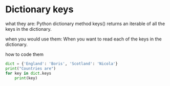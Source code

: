# Dictionary keys

what they are:
Python dictionary method keys() returns an iterable of all the keys in the dictionary.

when you would use them:
When you want to read each of the keys in the dictionary.

how to code them

```python
dict = {'England': 'Boris', 'Scotland': 'Nicola'}
print("Countries are")
for key in dict.keys
	print(key)
```
